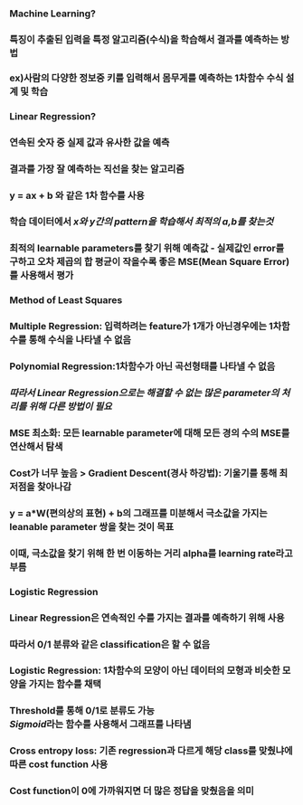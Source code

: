 ### Machine Learning?
### 특징이 추출된 입력을 특정 알고리즘(수식)을 학습해서 결과를 예측하는 방법<br><br>ex)사람의 다양한 정보중 키를 입력해서 몸무게를 예측하는 1차함수 수식 설계 및 학습
### Linear Regression?
### 연속된 숫자 중 실제 값과 유사한 값을 예측
### 결과를 가장 잘 예측하는 직선을 찾는 알고리즘
### y = ax + b 와 같은 1차 함수를 사용
### 학습 데이터에서 *x와 y간의 pattern을 학습해서 최적의 a,b를 찾는것*
### 최적의 learnable parameters를 찾기 위해 예측값 - 실제값인 error를 구하고 오차 제곱의 합 평균이 작을수록 좋은 MSE(Mean Square Error)를 사용해서 평가
### Method of Least Squares
### Multiple Regression: 입력하려는 feature가 1개가 아닌경우에는 1차함수를 통해 수식을 나타낼 수 없음
### Polynomial Regression:1차함수가 아닌 곡선형태를 나타낼 수 없음
### *따라서 Linear Regression으로는 해결할 수 없는 많은 parameter의 처리를 위해 다른 방법이 필요*
### MSE 최소화: 모든 learnable parameter에 대해 모든 경의 수의 MSE를 연산해서 탐색
### Cost가 너무 높음 > Gradient Descent(경사 하강법): 기울기를 통해 최저점을 찾아나감
### y = a*W(편의상의 표현) + b의 그래프를 미분해서 극소값을 가지는 leanable parameter 쌍을 찾는 것이 목표
### 이때, 극소값을 찾기 위해 한 번 이동하는 거리 alpha를 learning rate라고 부름
### Logistic Regression
### Linear Regression은 연속적인 수를 가지는 결과를 예측하기 위해 사용
### 따라서 0/1 분류와 같은 classification은 할 수 없음
### Logistic Regression: 1차함수의 모양이 아닌 데이터의 모형과 비슷한 모양을 가지는 함수를 채택
### Threshold를 통해 0/1로 분류도 가능<br>*Sigmoid*라는 함수를 사용해서 그래프를 나타냄
### Cross entropy loss: 기존 regression과 다르게 해당 class를 맞췄냐에 따른 cost function 사용
### Cost function이 0에 가까워지면 더 많은 정답을 맞췄음을 의미
